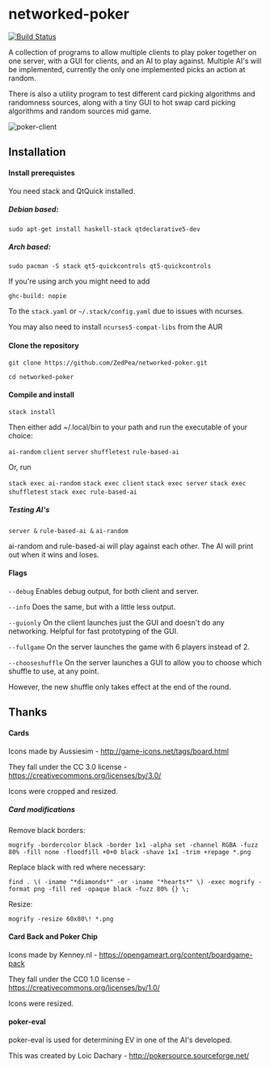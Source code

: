 # networked-poker
[![Build Status](https://travis-ci.org/ZedPea/networked-poker.svg)](https://travis-ci.org/ZedPea/networked-poker)

A collection of programs to allow multiple clients to play poker together on one server, with a GUI for clients, and an AI to play against. Multiple AI's will be implemented, currently the only one implemented picks an action at random.

There is also a utility program to test different card picking algorithms and randomness sources, along with a tiny GUI to hot swap card picking algorithms and random sources mid game.

![poker-client](https://zacharypalmer.co.uk/img/portfolio/poker.png)

## Installation

#### Install prerequistes
You need stack and QtQuick installed.

##### Debian based:
`sudo apt-get install haskell-stack qtdeclarative5-dev`

##### Arch based:
`sudo pacman -S stack qt5-quickcontrols qt5-quickcontrols`

If you're using arch you might need to add 

`ghc-build: nopie`

To the `stack.yaml` or `~/.stack/config.yaml` due to issues with ncurses.

You may also need to install `ncurses5-compat-libs` from the AUR

#### Clone the repository

`git clone https://github.com/ZedPea/networked-poker.git`

`cd networked-poker`

#### Compile and install

`stack install`

Then either add ~/.local/bin to your path and run the executable of your choice:

`ai-random`
`client`
`server`
`shuffletest`
`rule-based-ai`

Or, run

`stack exec ai-random`
`stack exec client`
`stack exec server`
`stack exec shuffletest`
`stack exec rule-based-ai`

##### Testing AI's

`server &`
`rule-based-ai &`
`ai-random`

ai-random and rule-based-ai will play against each other. The AI will print out when it wins and loses.

#### Flags

`--debug` Enables debug output, for both client and server.

`--info` Does the same, but with a little less output.

`--guionly` On the client launches just the GUI and doesn't do any networking. Helpful for fast prototyping of the GUI.

`--fullgame` On the server launches the game with 6 players instead of 2.

`--chooseshuffle` On the server launches a GUI to allow you to choose which shuffle to use, at any point.

However, the new shuffle only takes effect at the end of the round.

## Thanks

#### Cards
Icons made by Aussiesim - http://game-icons.net/tags/board.html

They fall under the CC 3.0 license - https://creativecommons.org/licenses/by/3.0/

Icons were cropped and resized.

##### Card modifications

Remove black borders:

`mogrify -bordercolor black -border 1x1 -alpha set -channel RGBA -fuzz 80% -fill none -floodfill +0+0 black -shave 1x1 -trim +repage *.png`

Replace black with red where necessary:

`find . \( -iname "*diamonds*" -or -iname "*hearts*" \) -exec mogrify -format png -fill red -opaque black -fuzz 80% {} \;`

Resize:

`mogrify -resize 60x80\! *.png`

#### Card Back and Poker Chip
Icons made by Kenney.nl - https://opengameart.org/content/boardgame-pack

They fall under the CC0 1.0 license - https://creativecommons.org/licenses/by/1.0/

Icons were resized.

#### poker-eval
poker-eval is used for determining EV in one of the AI's developed. 

This was created by Loic Dachary - http://pokersource.sourceforge.net/

